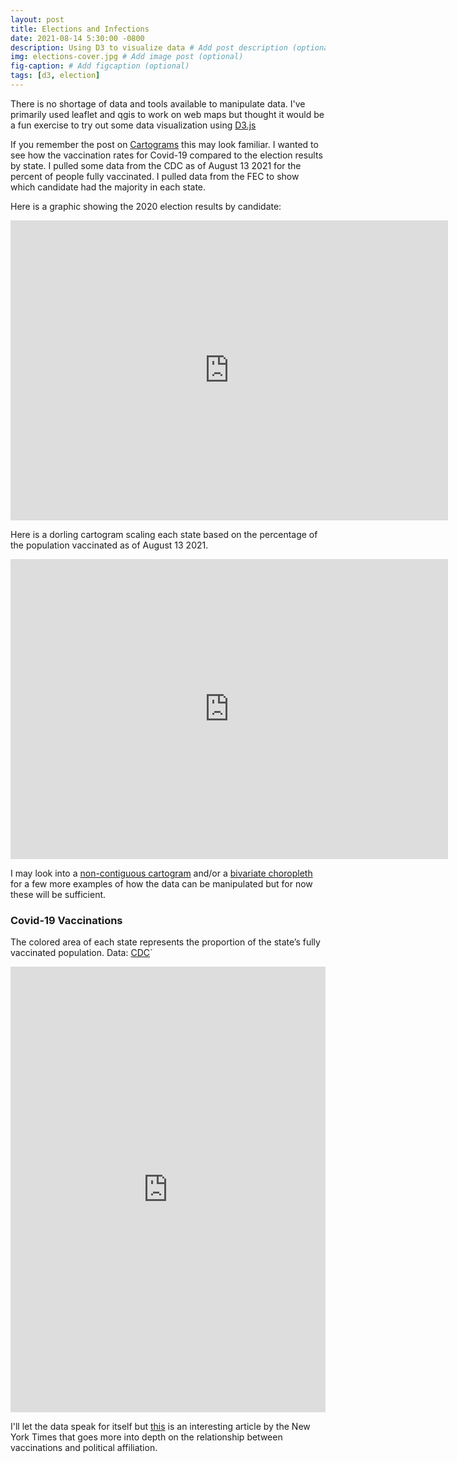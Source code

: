 ```yaml
---
layout: post
title: Elections and Infections
date: 2021-08-14 5:30:00 -0800
description: Using D3 to visualize data # Add post description (optional)
img: elections-cover.jpg # Add image post (optional)
fig-caption: # Add figcaption (optional)
tags: [d3, election]
---
```


There is no shortage of data and tools available to manipulate data. I've primarily used leaflet and qgis to work on web maps but thought it would be a fun exercise to try out some data visualization using [D3.js](https://d3js.org/)

If you remember the post on [Cartograms](https://anthonyblackham.com/cartograms/) this may look familiar. I wanted to see how the vaccination rates for Covid-19 compared to the election results by state. I pulled some data from the CDC as of August 13 2021 for the percent of people fully vaccinated. I pulled data from the FEC to show which candidate had the majority in each state. 

Here is a graphic showing the 2020 election results by candidate:

<div class="embed-container">
  <iframe
      src="https://anthonyblackham.com/elections-infections/election/"
      width="700"
      height="480"
      frameborder="0"
      allowfullscreen="">
  </iframe>
</div>

Here is a dorling cartogram scaling each state based on the percentage of the population vaccinated as of August 13 2021.

<div class="embed-container">
  <iframe
      src="https://anthonyblackham.com/elections-infections/dorling/"
      width="700"
      height="480"
      frameborder="0"
      allowfullscreen="">
  </iframe>
</div>

I may look into a [non-contiguous cartogram](https://observablehq.com/@d3/non-contiguous-cartogram) and/or a [bivariate choropleth](https://observablehq.com/@d3/bivariate-choropleth) for a few more examples of how the data can be manipulated but for now these will be sufficient. 

### Covid-19 Vaccinations

The colored area of each state represents the proportion of the state’s fully vaccinated population. Data: [CDC](https://data.cdc.gov/Vaccinations/COVID-19-Vaccinations-in-the-United-States-Jurisdi/unsk-b7fc)`

<iframe width="100%" height="713" frameborder="0"
  src="https://observablehq.com/embed/@herbfargus/covid-19-vaccinations?cells=viewof+year%2Cchart"></iframe>

I'll let the data speak for itself but [this](https://www.nytimes.com/interactive/2021/04/17/us/vaccine-hesitancy-politics.html) is an interesting article by the New York Times that goes more into depth on the relationship between vaccinations and political affiliation. 
